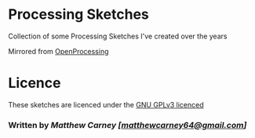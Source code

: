 # Processing Sketches
Collection of some Processing Sketches I've created over the years

Mirrored from [OpenProcessing](https://www.openprocessing.org/user/78038)

# Licence 

These sketches are licenced under the [GNU GPLv3 licenced](https://github.com/Killeroo/Sketches/blob/master/LICENSE)

### Written by _Matthew Carney [matthewcarney64@gmail.com]_
